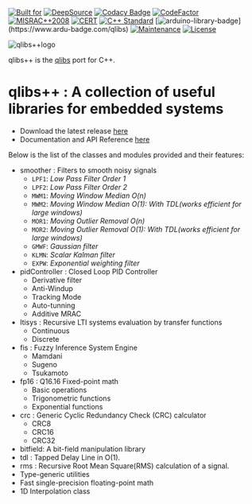 [![Built for](https://img.shields.io/badge/built%20for-microcontrollers-lightgrey?logo=WhiteSource)](https://github.com/kmilo17pet/qlibs-cpp)
[![DeepSource](https://app.deepsource.com/gh/kmilo17pet/qlibs-cpp.svg/?label=active+issues&show_trend=true&token=v2gmYWIv1qjuUS9q01v_ncon)](https://app.deepsource.com/gh/kmilo17pet/qlibs-cpp/)
[![Codacy Badge](https://app.codacy.com/project/badge/Grade/2773da9d554f4f8abc31e76b7bcd33c3)](https://app.codacy.com/gh/kmilo17pet/qlibs-cpp/dashboard?utm_source=gh&utm_medium=referral&utm_content=&utm_campaign=Badge_grade)
[![CodeFactor](https://www.codefactor.io/repository/github/kmilo17pet/qlibs-cpp/badge)](https://www.codefactor.io/repository/github/kmilo17pet/qlibs-cpp)
[![MISRAC++2008](https://img.shields.io/badge/MISRAC++2008-Compliant-blue.svg?logo=verizon)](https://www.misra.org.uk/)
[![CERT](https://img.shields.io/badge/CERT-Compliant-blue.svg?logo=cplusplus)](https://wiki.sei.cmu.edu/confluence/display/seccode/SEI+CERT+Coding+Standards)
[![C++ Standard](https://img.shields.io/badge/STD-C++11-green.svg?logo=cplusplus)](https://en.cppreference.com/w/cpp/11)
[![arduino-library-badge](https://www.ardu-badge.com/badge/qlibs.svg?)](https://www.ardu-badge.com/qlibs)
[![Maintenance](https://img.shields.io/badge/Maintained%3F-yes-green.svg?logo=textpattern)](https://github.com/kmilo17pet/QuarkTS-cpp/graphs/commit-activity)
[![License](https://img.shields.io/github/license/kmilo17pet/QuarkTS-cpp?logo=livejournal)](https://github.com/kmilo17pet/QuarkTS-cpp/blob/master/LICENSE)


![qlibs++logo](https://github.com/kmilo17pet/qlibs-cpp/assets/11412210/76b07eb7-b522-449e-be1b-c4349bb02dd6)

qlibs++ is the [qlibs](https://github.com/kmilo17pet/qlibs)  port for C++.

# qlibs++ : A collection of useful libraries for embedded systems

* Download the latest release [here](https://github.com/kmilo17pet/qlibs-cpp/releases)
* Documentation and API Reference [here](https://kmilo17pet.github.io/qlibs-cpp/)


Below is the list of the classes and modules provided and their features:

- smoother : Filters to smooth noisy signals
   - `LPF1`: _Low Pass Filter Order 1_
   - `LPF2`: _Low Pass Filter Order 2_
   - `MWM1`: _Moving Window Median O(n)_
   - `MWM2`: _Moving Window Median O(1): With TDL(works efficient for large windows)_
   - `MOR1`: _Moving Outlier Removal O(n)_
   - `MOR2`: _Moving Outlier Removal O(1): With TDL(works efficient for large windows)_
   - `GMWF`: _Gaussian filter_
   - `KLMN`: _Scalar Kalman filter_
   - `EXPW`: _Exponential weighting filter_
- pidController : Closed Loop PID Controller
  - Derivative filter
  - Anti-Windup
  - Tracking Mode
  - Auto-tunning
  - Additive MRAC
- ltisys : Recursive LTI systems evaluation by transfer functions
  - Continuous
  - Discrete
- fis : Fuzzy Inference System Engine
  - Mamdani
  - Sugeno
  - Tsukamoto
- fp16 : Q16.16 Fixed-point math
  - Basic operations
  - Trigonometric functions
  - Exponential functions
- crc : Generic Cyclic Redundancy Check (CRC) calculator
  - CRC8
  - CRC16
  - CRC32
- bitfield: A bit-field manipulation library
- tdl : Tapped Delay Line in O(1).
- rms : Recursive Root Mean Square(RMS) calculation of a signal.
- Type-generic utilities
- Fast single-precision floating-point math
- 1D Interpolation class